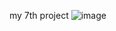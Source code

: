 my 7th project
![image](https://github.com/user-attachments/assets/ec9bb136-93a8-42b9-9e74-24b74166aaa8)
